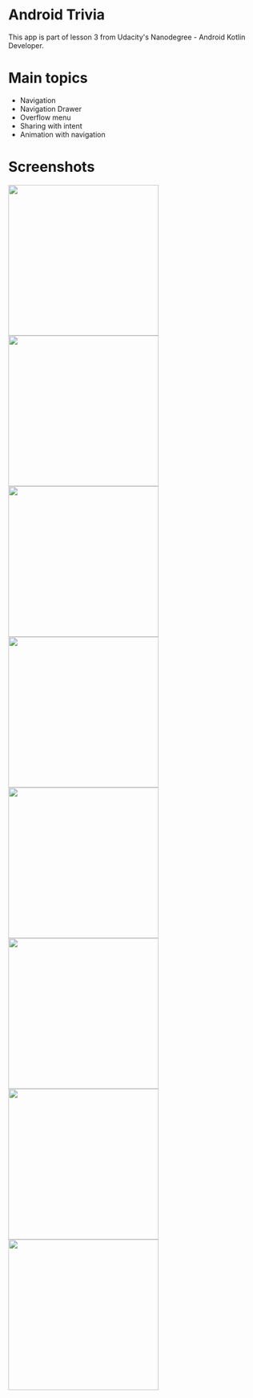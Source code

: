 # Android Trivia
This app is part of lesson 3 from Udacity's Nanodegree - Android Kotlin Developer.

# Main topics
- Navigation
- Navigation Drawer
- Overflow menu
- Sharing with intent
- Animation with navigation

# Screenshots

<img src="screenshots/screen1.png" width="300"/> <img src="screenshots/screen2.png" width="300"/>
<img src="screenshots/screen3.png" width="300"/> <img src="screenshots/screen4.png" width="300"/>
<img src="screenshots/screen5.png" width="300"/> <img src="screenshots/screen6.png" width="300"/>
<img src="screenshots/screen7.png" width="300"/> <img src="screenshots/screen8.png" width="300"/>
